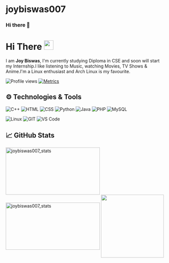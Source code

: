 # joybiswas007

### Hi there 👋

<!--
**joybiswas007/joybiswas007** is a ✨ _special_ ✨ repository because its `README.md` (this file) appears on your GitHub profile.

Here are some ideas to get you started:

- 🔭 I’m currently working on ...
- 🌱 I’m currently learning ...
- 👯 I’m looking to collaborate on ...
- 🤔 I’m looking for help with ...
- 💬 Ask me about ...
- 📫 How to reach me: ...
- 😄 Pronouns: ...
- ⚡ Fun fact: ...
-->
# Hi There <img src="https://i.imgur.com/GNz3qCl.gif" width="30px">
I am **Joy Biswas**, I'm currently studying Diploma in CSE and soon will start my Internship.I like listening to Music, watching Movies, TV Shows & Anime.I'm a Linux enthusiast and Arch Linux is my favourite.

![Profile views](https://gpvc.arturio.dev/joybiswas007)
[![Metrics](https://github.com/joybiswas007/joybiswas007/actions/workflows/metrics.yml/badge.svg)](https://github.com/joybiswas007/joybiswas007/actions/workflows/metrics.yml)

## ⚙️ Technologies & Tools
![C++](https://img.shields.io/badge/c++-00599C.svg?style=for-the-badge&logo=c%2B%2B&logoColor=white&color=00599C)
![HTML](https://img.shields.io/badge/html5-%3776AB.svg?style=for-the-badge&logo=html5&logoColor=white&color=E34F26)
![CSS](https://img.shields.io/badge/css3-%1572B6.svg?style=for-the-badge&logo=css3&logoColor=white&color=1572B6)
![Python](https://img.shields.io/badge/python-%3776AB.svg?style=for-the-badge&logo=python&logoColor=white&color=3776AB)
![Java](https://img.shields.io/badge/java-%7396.svg?style=for-the-badge&logo=java&logoColor=white&color=007396)
![PHP](https://img.shields.io/badge/php-%777BB4.svg?style=for-the-badge&logo=php&logoColor=white&color=777BB4)
![MySQL](https://img.shields.io/badge/mysql-%4479A1.svg?style=for-the-badge&logo=mysql&logoColor=white&color=4479A1)

![Linux](https://img.shields.io/badge/linux-%FCC624.svg?style=for-the-badge&logo=linux&logoColor=black&color=FCC624)
![GIT](https://img.shields.io/badge/git-%3776AB.svg?style=for-the-badge&logo=git&logoColor=white&color=F05032)
![VS Code](https://img.shields.io/badge/VS%20Code-007ACC.svg?style=for-the-badge&logo=visual%20studio%20code&logoColor=white&color=007ACC)

## &#x1f4c8; GitHub Stats
<img align="center" height="150px" width="300px" src="https://github-readme-stats.vercel.app/api?username=joybiswas007&theme=tokyonight&show_icons=true&include_all_commits=true&count_private=true" alt="joybiswas007_stats"/>
<img align="center" height="150px" width="300px" src="https://github-readme-stats.vercel.app/api/top-langs/?username=joybiswas007&theme=tokyonight&layout=compact&langs_count=8&hide=tex, html, jupyter%20notebook, css, EJS, blade&count_private=true" alt="joybiswas007_stats" />

<img align="center" height="200px" src="https://github-profile-trophy.vercel.app/?username=joybiswas007&theme=gruvbox&row=2&margin-w=5&margin-h=5&count_private=true"/>
